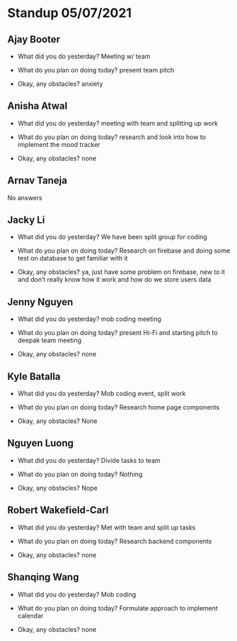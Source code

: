 # Standup 05/07/2021

## **Ajay Booter**

- What did you do yesterday?
  Meeting w/ team

- What do you plan on doing today?
  present team pitch

- Okay, any obstacles?
  anxiety

## **Anisha Atwal**

- What did you do yesterday?
  meeting with team and splitting up work

- What do you plan on doing today?
  research and look into how to implement the mood tracker

- Okay, any obstacles? none

## **Arnav Taneja**

No answers

## **Jacky Li**

- What did you do yesterday?
  We have been split group for coding

- What do you plan on doing today?
  Research on firebase and doing some test on database to get familiar with it

- Okay, any obstacles?
  ya, just have some problem on firebase, new to it and don’t really know how it
  work and how do we store users data

## **Jenny Nguyen**

- What did you do yesterday?
  mob coding meeting

- What do you plan on doing today?
  present Hi-Fi and starting pitch to deepak team meeting

- Okay, any obstacles?
  none

## **Kyle Batalla**

- What did you do yesterday?
  Mob coding event, split work

- What do you plan on doing today?
  Research home page components

- Okay, any obstacles?
  None

## **Nguyen Luong**

- What did you do yesterday?
  Divide tasks to team

- What do you plan on doing today?
  Nothing
- Okay, any obstacles?
  Nope

## **Robert Wakefield-Carl**

- What did you do yesterday?
  Met with team and split up tasks

- What do you plan on doing today?
  Research backend components

- Okay, any obstacles? none

## **Shanqing Wang**

- What did you do yesterday?
  Mob coding

- What do you plan on doing today?
  Formulate approach to implement calendar

- Okay, any obstacles?
  none

